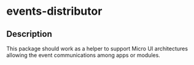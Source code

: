 # events-distributor

## Description

This package should work as a helper to support Micro UI architectures allowing the event communications among apps or modules.
